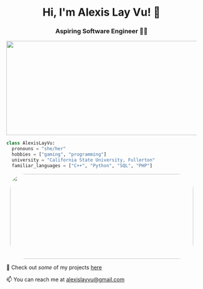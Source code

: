 <h1 align="center"> Hi, I'm Alexis Lay Vu! 👋 </h1>
<h3 align="center"> Aspiring Software Engineer 👩‍💻 </h3>


<p align="center">
<img src=https://mir-s3-cdn-cf.behance.net/project_modules/max_1200/38094b95235473.5e92ecc4409a8.gif width="600" height="250"/>
</p>

```python
class AlexisLayVu: 
  pronouns = "she/her"
  hobbies = ["gaming", "programming"]
  university = "California State University, Fullerton"
  familiar_languages = ["C++", "Python", "SQL", "PHP"]
```

<p align="left">
<!--
<h3> I've worked with... <h3>
<img src="https://img.shields.io/badge/C%2B%2B-00599C?style=for-the-badge&logo=c%2B%2B&logoColor=white" alt="html" style="vertical-align:top; margin:4px">
<img src="https://img.shields.io/badge/Python-3776AB?style=for-the-badge&logo=python&logoColor=white" alt="html" style="vertical-align:top; margin:4px">
<img src="https://img.shields.io/badge/MySQL-005C84?style=for-the-badge&logo=mysql&logoColor=white" alt="html" style="vertical-align:top; margin:4px">
<img src="https://img.shields.io/badge/PHP-777BB4?style=for-the-badge&logo=php&logoColor=white" alt="html"
style="vertical-align:top; margin:4px">
</p>
-->

<p align="center">
<img width="485" height="225" src="https://github-readme-stats.vercel.app/api?username=alexislayvu&show_icons=true&theme=material-palenight&include_all_commits=true&hide=stars" style="border-radius:40px;">
</p>

<!--
<img width="355" height="225" src="https://github-readme-stats.vercel.app/api/top-langs/?username=alexislayvu&theme=tokyonight&layout=compact&exclude_repo=settings" style="border-radius:40px;">
-->

💼 Check out <em>some</em> of my projects [here](https://github.com/alexislayvu?tab=repositories)

📫 You can reach me at alexislayvu@gmail.com

<!--
**alexislayvu/alexislayvu** is a ✨ _special_ ✨ repository because its `README.md` (this file) appears on your GitHub profile.

Here are some ideas to get you started:

- 🔭 I’m currently working on ...
- 🌱 I’m currently learning ...
- 👯 I’m looking to collaborate on ...
- 🤔 I’m looking for help with ...
- 💬 Ask me about ...
- 📫 How to reach me: ...
- 😄 Pronouns:
- ⚡ Fun fact: ...
-->

